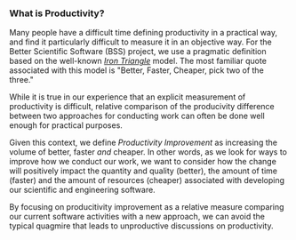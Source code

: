 ### What is Productivity?

Many people have a difficult time defining productivity in a practical way, and find it particularly difficult to measure it in an objective way.  For the Better Scientific Software (BSS) project, we use a pragmatic definition based on the well-known [*Iron Triangle*](https://www.atlassian.com/agile/agile-iron-triangle) model.  The most familiar quote associated with this model is "Better, Faster, Cheaper, pick two of the three."

While it is true in our experience that an explicit measurement of productivity is difficult, relative comparison of the producivity difference between two approaches for conducting work can often be done well enough for practical purposes.  

Given this context, we define *Productivity Improvement* as increasing the volume of better, faster *and* cheaper.  In other words, as we look for ways to improve how we conduct our work, we want to consider how the change will positively impact the quantity and quality (better), the amount of time (faster) and the amount of resources (cheaper) associated with developing our scientific and engineering software.

By focusing on producitivity improvement as a relative measure comparing our current software activities with a new approach, we can avoid the typical quagmire that leads to unproductive discussions on productivity.

<!---
Publish: yes
Categories: planning
Topics: productivity and sustainability
Tags:
Level: 0
Prerequisites: none
Aggregate: none
--->
